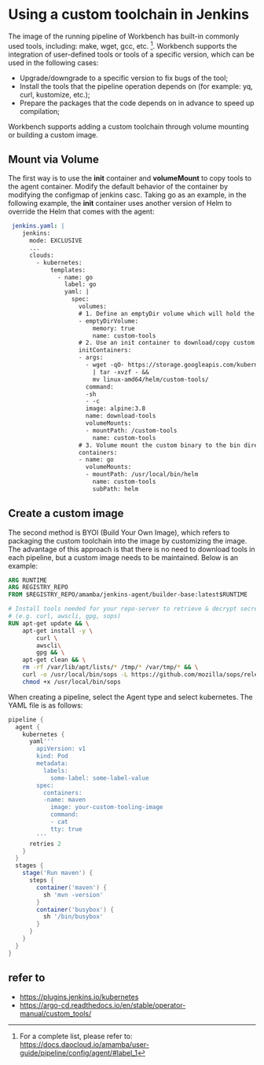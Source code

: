 # Using a custom toolchain in Jenkins

The image of the running pipeline of Workbench has built-in commonly used tools, including: make, wget, gcc, etc. [^1]. Workbench supports the integration of user-defined tools or tools of a specific version, which can be used in the following cases:

- Upgrade/downgrade to a specific version to fix bugs of the tool;
- Install the tools that the pipeline operation depends on (for example: yq, curl, kustomize, etc.);
- Prepare the packages that the code depends on in advance to speed up compilation;

Workbench supports adding a custom toolchain through volume mounting or building a custom image.

## Mount via Volume

The first way is to use the __init__ container and __volumeMount__ to copy tools to the agent container. Modify the default behavior of the container by modifying the configmap of jenkins casc. Taking go as an example, in the following example, the __init__ container uses another version of Helm to override the Helm that comes with the agent:

```yaml
 jenkins.yaml: |
    jenkins:
      mode: EXCLUSIVE
      ...
      clouds:
        - kubernetes:
            templates:
              - name: go
                label: go
                yaml: |
                  spec:
                    volumes:
                    # 1. Define an emptyDir volume which will hold the custom binaries
                    - emptyDirVolume:
                        memory: true
                        name: custom-tools
                    # 2. Use an init container to download/copy custom binaries into the emptyDir
                    initContainers:
                    - args:
                      - wget -qO- https://storage.googleapis.com/kubernetes-helm/helm-v2.12.3-linux-amd64.tar.gz
                        | tar -xvzf - &&
                        mv linux-amd64/helm/custom-tools/
                      command:
                      -sh
                      - -c
                      image: alpine:3.8
                      name: download-tools
                      volumeMounts:
                      - mountPath: /custom-tools
                        name: custom-tools
                    # 3. Volume mount the custom binary to the bin directory (overriding the existing version)
                    containers:
                    - name: go
                      volumeMounts:
                      - mountPath: /usr/local/bin/helm
                        name: custom-tools
                        subPath: helm
```

## Create a custom image

The second method is BYOI (Build Your Own Image), which refers to packaging the custom toolchain into the image by customizing the image. The advantage of this approach is that there is no need to download tools in each pipeline, but a custom image needs to be maintained. Below is an example:

```dockerfile
ARG RUNTIME
ARG REGISTRY_REPO
FROM $REGISTRY_REPO/amamba/jenkins-agent/builder-base:latest$RUNTIME

# Install tools needed for your repo-server to retrieve & decrypt secrets, render manifests
# (e.g. curl, awscli, gpg, sops)
RUN apt-get update && \
    apt-get install -y \
        curl \
        awscli\
        gpg && \
    apt-get clean && \
    rm -rf /var/lib/apt/lists/* /tmp/* /var/tmp/* && \
    curl -o /usr/local/bin/sops -L https://github.com/mozilla/sops/releases/download/3.2.0/sops-3.2.0.linux && \
    chmod +x /usr/local/bin/sops

```

When creating a pipeline, select the Agent type and select kubernetes. The YAML file is as follows:

```groovy
pipeline {
  agent {
    kubernetes {
      yaml'''
        apiVersion: v1
        kind: Pod
        metadata:
          labels:
            some-label: some-label-value
        spec:
          containers:
          -name: maven
            image: your-custom-tooling-image
            command:
            - cat
            tty: true
        '''
      retries 2
    }
  }
  stages {
    stage('Run maven') {
      steps {
        container('maven') {
          sh 'mvn -version'
        }
        container('busybox') {
          sh '/bin/busybox'
        }
      }
    }
  }
}
```

## refer to

- <https://plugins.jenkins.io/kubernetes>
- <https://argo-cd.readthedocs.io/en/stable/operator-manual/custom_tools/>

[^1]: For a complete list, please refer to: <https://docs.daocloud.io/amamba/user-guide/pipeline/config/agent/#label_1>
